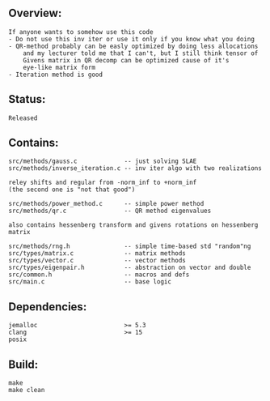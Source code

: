 ## Overview:
	If anyone wants to somehow use this code
	- Do not use this inv iter or use it only if you know what you doing
	- QR-method probably can be easly optimized by doing less allocations
		and my lecturer told me that I can't, but I still think tensor of
		Givens matrix in QR decomp can be optimized cause of it's
		eye-like matrix form
	- Iteration method is good

## Status:
    Released

## Contains:
	src/methods/gauss.c             -- just solving SLAE
	src/methods/inverse_iteration.c -- inv iter algo with two realizations

    reley shifts and regular from -norm_inf to +norm_inf 
	(the second one is "not that good")

    src/methods/power_method.c      -- simple power method
	src/methods/qr.c                -- QR method eigenvalues

    also contains hessenberg transform and givens rotations on hessenberg matrix

    src/methods/rng.h               -- simple time-based std "random"ng
    src/types/matrix.c              -- matrix methods
	src/types/vector.c              -- vector methods
	src/types/eigenpair.h           -- abstraction on vector and double
	src/common.h                    -- macros and defs
	src/main.c                      -- base logic

## Dependencies:
    jemalloc                        >= 5.3
    clang                           >= 15
    posix

## Build:
    make
    make clean
